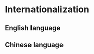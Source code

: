 # Internationalization


## English language
<script charset="UTF-8" src="https://i18n.TML.ink/en.js"></script>


## Chinese language
<script charset="UTF-8" src="https://i18n.TML.ink/zh.js"></script>
